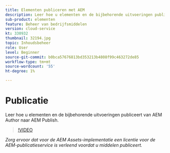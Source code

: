```yaml
---
title: Elementen publiceren met AEM
description: Leer hoe u elementen en de bijbehorende uitvoeringen publiceert van AEM Author naar AEM Publish.
sub-product: elementen
feature: Beheer van bedrijfsmiddelen
version: cloud-service
kt: 330932
thumbnail: 32194.jpg
topic: Inhoudsbeheer
role: User
level: Beginner
source-git-commit: b0bca57676813bd353213b4808f99c463272de85
workflow-type: tm+mt
source-wordcount: '55'
ht-degree: 1%

---
```



# Publicatie

Leer hoe u elementen en de bijbehorende uitvoeringen publiceert van AEM Author naar AEM Publish.

>[!VIDEO](https://video.tv.adobe.com/v/330932/?quality=12&learn=on&hidetitle=true)

_Zorg ervoor dat voor de AEM Assets-implementatie een licentie voor de AEM-publicatieservice is verleend voordat u middelen publiceert._